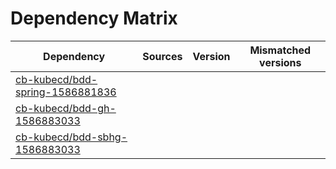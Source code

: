 # Dependency Matrix

Dependency | Sources | Version | Mismatched versions
---------- | ------- | ------- | -------------------
[cb-kubecd/bdd-spring-1586881836](https://github.com/cb-kubecd/bdd-spring-1586881836.git) |  | []() | 
[cb-kubecd/bdd-gh-1586883033](https://github.com/cb-kubecd/bdd-gh-1586883033.git) |  | []() | 
[cb-kubecd/bdd-sbhg-1586883033](https://github.com/cb-kubecd/bdd-sbhg-1586883033.git) |  | []() | 
